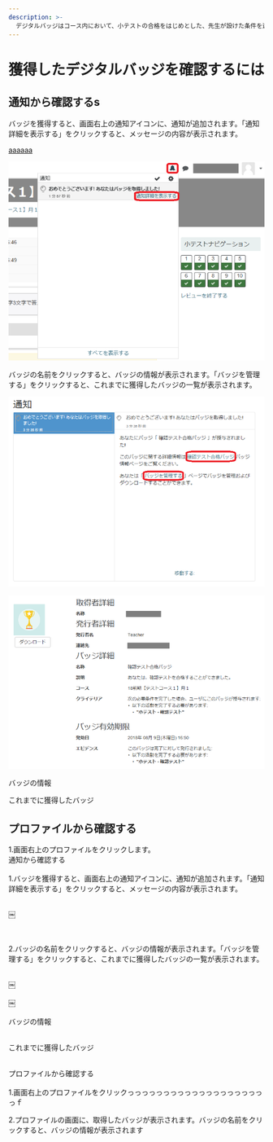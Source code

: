 ```yaml
---
description: >-
  デジタルバッジはコース内において、小テストの合格をはじめとした、先生が設けた条件を達成したことを認定する証明書です。獲得したバッジは、以下の二通りの方法で確認できます。あああ
---
```


# 獲得したデジタルバッジを確認するには

## 通知から確認するs

バッジを獲得すると、画面右上の通知アイコンに、通知が追加されます。「通知詳細を表示する」をクリックすると、メッセージの内容が表示されます。

[aaaaaa](file.md#1-fairunogashinai)

![](.gitbook/assets/digitalbadge_16%20%281%29.png)

バッジの名前をクリックすると、バッジの情報が表示されます。「バッジを管理する」をクリックすると、これまでに獲得したバッジの一覧が表示されます。

![](.gitbook/assets/digitalbadge_17%20%281%29.png)

![](.gitbook/assets/digitalbadge_18.png)

バッジの情報

これまでに獲得したバッジ

## プロファイルから確認する

1.画面右上のプロファイルをクリックします。‌  
通知から確認する  
‌  
1.バッジを獲得すると、画面右上の通知アイコンに、通知が追加されます。「通知詳細を表示する」をクリックすると、メッセージの内容が表示されます。

​  
￼  
​

‌  
2.バッジの名前をクリックすると、バッジの情報が表示されます。「バッジを管理する」をクリックすると、これまでに獲得したバッジの一覧が表示されます。

​  
￼  
​  
￼  
‌  
バッジの情報

‌  
これまでに獲得したバッジ

‌  
プロファイルから確認する  
‌  
1.画面右上のプロファイルをクリックっっっっっっっっっっっっっっっっっっっっｆ

2.プロファイルの画面に、取得したバッジが表示されます。バッジの名前をクリックすると、バッジの情報が表示されます

